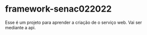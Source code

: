 # framework-senac022022

Esse é um projeto para aprender a criação de o serviço web.
Vai ser mediante a api.

